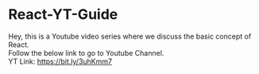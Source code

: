 # React-YT-Guide
 Hey, this is a Youtube video series where we discuss the basic concept of React.<br/>
 Follow the below link to go to Youtube Channel.<br/>
 YT Link: https://bit.ly/3uhKmm7
